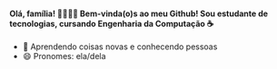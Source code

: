  #### Olá, família! 👋💖✨🦋 Bem-vinda(o)s ao meu Github! Sou estudante de tecnologias, cursando Engenharia da Computação ☕

- 🌱 Aprendendo coisas novas e conhecendo pessoas
- 😄 Pronomes: ela/dela


